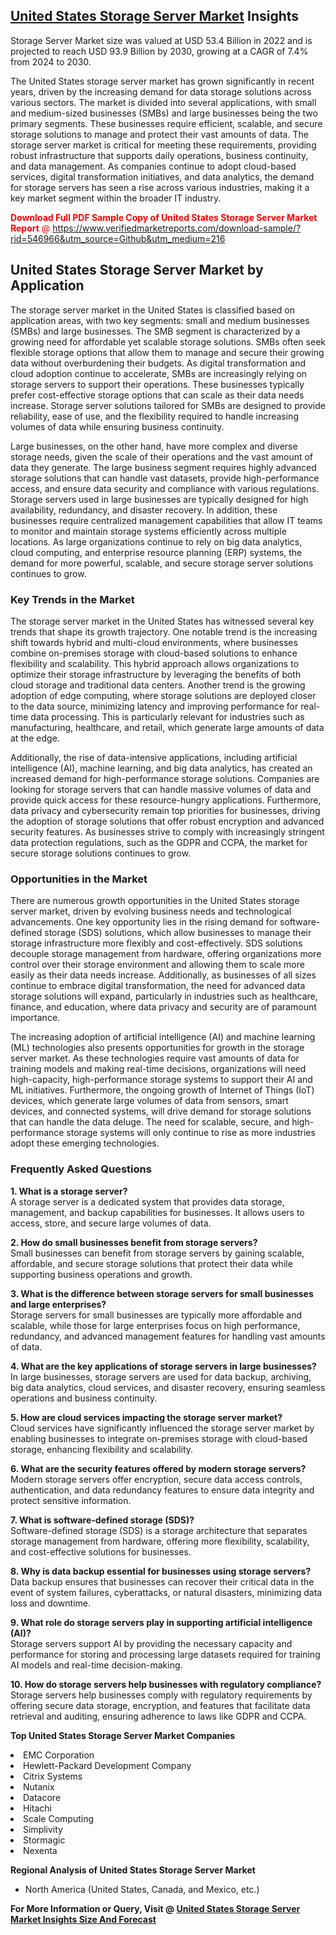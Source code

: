 <h2><a href="https://www.verifiedmarketreports.com/download-sample/?rid=546966&amp;utm_source=Github&amp;utm_medium=216" target="_blank">United States Storage Server Market</a> Insights</h2><p>Storage Server Market size was valued at USD 53.4 Billion in 2022 and is projected to reach USD 93.9 Billion by 2030, growing at a CAGR of 7.4% from 2024 to 2030.</p><p><div> <p>The United States storage server market has grown significantly in recent years, driven by the increasing demand for data storage solutions across various sectors. The market is divided into several applications, with small and medium-sized businesses (SMBs) and large businesses being the two primary segments. These businesses require efficient, scalable, and secure storage solutions to manage and protect their vast amounts of data. The storage server market is critical for meeting these requirements, providing robust infrastructure that supports daily operations, business continuity, and data management. As companies continue to adopt cloud-based services, digital transformation initiatives, and data analytics, the demand for storage servers has seen a rise across various industries, making it a key market segment within the broader IT industry. <p><span class=""><span style="color: #ff0000;"><strong>Download Full PDF Sample Copy of United States Storage Server Market Report</strong> @ </span><a href="https://www.verifiedmarketreports.com/download-sample/?rid=546966&amp;utm_source=Github&amp;utm_medium=216" target="_blank">https://www.verifiedmarketreports.com/download-sample/?rid=546966&amp;utm_source=Github&amp;utm_medium=216</a></span></p></p><h2>United States Storage Server Market by Application</h2><p>The storage server market in the United States is classified based on application areas, with two key segments: small and medium businesses (SMBs) and large businesses. The SMB segment is characterized by a growing need for affordable yet scalable storage solutions. SMBs often seek flexible storage options that allow them to manage and secure their growing data without overburdening their budgets. As digital transformation and cloud adoption continue to accelerate, SMBs are increasingly relying on storage servers to support their operations. These businesses typically prefer cost-effective storage options that can scale as their data needs increase. Storage server solutions tailored for SMBs are designed to provide reliability, ease of use, and the flexibility required to handle increasing volumes of data while ensuring business continuity. <p>Large businesses, on the other hand, have more complex and diverse storage needs, given the scale of their operations and the vast amount of data they generate. The large business segment requires highly advanced storage solutions that can handle vast datasets, provide high-performance access, and ensure data security and compliance with various regulations. Storage servers used in large businesses are typically designed for high availability, redundancy, and disaster recovery. In addition, these businesses require centralized management capabilities that allow IT teams to monitor and maintain storage systems efficiently across multiple locations. As large organizations continue to rely on big data analytics, cloud computing, and enterprise resource planning (ERP) systems, the demand for more powerful, scalable, and secure storage server solutions continues to grow. <h3>Key Trends in the Market</h3><p>The storage server market in the United States has witnessed several key trends that shape its growth trajectory. One notable trend is the increasing shift towards hybrid and multi-cloud environments, where businesses combine on-premises storage with cloud-based solutions to enhance flexibility and scalability. This hybrid approach allows organizations to optimize their storage infrastructure by leveraging the benefits of both cloud storage and traditional data centers. Another trend is the growing adoption of edge computing, where storage solutions are deployed closer to the data source, minimizing latency and improving performance for real-time data processing. This is particularly relevant for industries such as manufacturing, healthcare, and retail, which generate large amounts of data at the edge.<p>Additionally, the rise of data-intensive applications, including artificial intelligence (AI), machine learning, and big data analytics, has created an increased demand for high-performance storage solutions. Companies are looking for storage servers that can handle massive volumes of data and provide quick access for these resource-hungry applications. Furthermore, data privacy and cybersecurity remain top priorities for businesses, driving the adoption of storage solutions that offer robust encryption and advanced security features. As businesses strive to comply with increasingly stringent data protection regulations, such as the GDPR and CCPA, the market for secure storage solutions continues to grow. <h3>Opportunities in the Market</h3><p>There are numerous growth opportunities in the United States storage server market, driven by evolving business needs and technological advancements. One key opportunity lies in the rising demand for software-defined storage (SDS) solutions, which allow businesses to manage their storage infrastructure more flexibly and cost-effectively. SDS solutions decouple storage management from hardware, offering organizations more control over their storage environment and allowing them to scale more easily as their data needs increase. Additionally, as businesses of all sizes continue to embrace digital transformation, the need for advanced data storage solutions will expand, particularly in industries such as healthcare, finance, and education, where data privacy and security are of paramount importance.<p>The increasing adoption of artificial intelligence (AI) and machine learning (ML) technologies also presents opportunities for growth in the storage server market. As these technologies require vast amounts of data for training models and making real-time decisions, organizations will need high-capacity, high-performance storage systems to support their AI and ML initiatives. Furthermore, the ongoing growth of Internet of Things (IoT) devices, which generate large volumes of data from sensors, smart devices, and connected systems, will drive demand for storage solutions that can handle the data deluge. The need for scalable, secure, and high-performance storage systems will only continue to rise as more industries adopt these emerging technologies.<h3>Frequently Asked Questions</h3><p><strong>1. What is a storage server?</strong><br>A storage server is a dedicated system that provides data storage, management, and backup capabilities for businesses. It allows users to access, store, and secure large volumes of data.</p><p><strong>2. How do small businesses benefit from storage servers?</strong><br>Small businesses can benefit from storage servers by gaining scalable, affordable, and secure storage solutions that protect their data while supporting business operations and growth.</p><p><strong>3. What is the difference between storage servers for small businesses and large enterprises?</strong><br>Storage servers for small businesses are typically more affordable and scalable, while those for large enterprises focus on high performance, redundancy, and advanced management features for handling vast amounts of data.</p><p><strong>4. What are the key applications of storage servers in large businesses?</strong><br>In large businesses, storage servers are used for data backup, archiving, big data analytics, cloud services, and disaster recovery, ensuring seamless operations and business continuity.</p><p><strong>5. How are cloud services impacting the storage server market?</strong><br>Cloud services have significantly influenced the storage server market by enabling businesses to integrate on-premises storage with cloud-based storage, enhancing flexibility and scalability.</p><p><strong>6. What are the security features offered by modern storage servers?</strong><br>Modern storage servers offer encryption, secure data access controls, authentication, and data redundancy features to ensure data integrity and protect sensitive information.</p><p><strong>7. What is software-defined storage (SDS)?</strong><br>Software-defined storage (SDS) is a storage architecture that separates storage management from hardware, offering more flexibility, scalability, and cost-effective solutions for businesses.</p><p><strong>8. Why is data backup essential for businesses using storage servers?</strong><br>Data backup ensures that businesses can recover their critical data in the event of system failures, cyberattacks, or natural disasters, minimizing data loss and downtime.</p><p><strong>9. What role do storage servers play in supporting artificial intelligence (AI)?</strong><br>Storage servers support AI by providing the necessary capacity and performance for storing and processing large datasets required for training AI models and real-time decision-making.</p><p><strong>10. How do storage servers help businesses with regulatory compliance?</strong><br>Storage servers help businesses comply with regulatory requirements by offering secure data storage, encryption, and features that facilitate data retrieval and auditing, ensuring adherence to laws like GDPR and CCPA.</p></div></p><p><strong>Top United States Storage Server Market Companies</strong></p><div data-test-id=""><p><li>EMC Corporation</li><li> Hewlett-Packard Development Company</li><li> Citrix Systems</li><li> Nutanix</li><li> Datacore</li><li> Hitachi</li><li> Scale Computing</li><li> Simplivity</li><li> Stormagic</li><li> Nexenta</li></p><div><strong>Regional Analysis of&nbsp;United States Storage Server Market</strong></div><ul><li dir="ltr"><p dir="ltr">North America&nbsp;(United States, Canada, and Mexico, etc.)</p></li></ul><p><strong>For More Information or Query, Visit @&nbsp;</strong><strong><a href="https://www.verifiedmarketreports.com/product/storage-server-market-size-and-forecast/?utm_source=Github&amp;utm_medium=216" target="_blank">United States Storage Server Market Insights Size And Forecast</a></strong></p></div>
